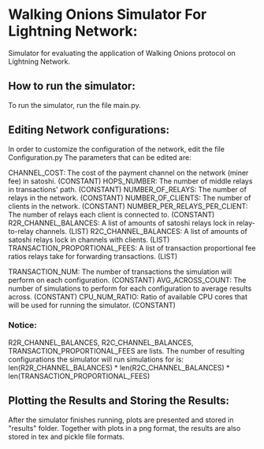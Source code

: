 # Walking Onions Simulator For Lightning Network:
Simulator for evaluating the application of Walking Onions protocol on Lightning Network.

## How to run the simulator:
To run the simulator, run the file main.py.

## Editing Network configurations:
In order to customize the configuration of the network, edit the file Configuration.py
The parameters that can be edited are:

CHANNEL_COST: The cost of the payment channel on the network (miner fee) in satoshi. (CONSTANT)
HOPS_NUMBER: The number of middle relays in transactions' path. (CONSTANT)
NUMBER_OF_RELAYS: The number of relays in the network. (CONSTANT)
NUMBER_OF_CLIENTS: The number of clients in the network. (CONSTANT)
NUMBER_PER_RELAYS_PER_CLIENT: The number of relays each client is connected to. (CONSTANT)
R2R_CHANNEL_BALANCES: A list of amounts of satoshi relays lock in relay-to-relay channels. (LIST)
R2C_CHANNEL_BALANCES: A list of amounts of satoshi relays lock in channels with clients. (LIST)
TRANSACTION_PROPORTIONAL_FEES: A list of transaction proportional fee ratios relays take for forwarding
 transactions. (LIST)
 
TRANSACTION_NUM: The number of transactions the simulation will perform on each configuration. (CONSTANT)
AVG_ACROSS_COUNT: The number of simulations to perform for each configuration to average results across. (CONSTANT)
CPU_NUM_RATIO: Ratio of available CPU cores that will be used for running the simulator. (CONSTANT)

### Notice:
R2R_CHANNEL_BALANCES, R2C_CHANNEL_BALANCES, TRANSACTION_PROPORTIONAL_FEES are lists.
The number of resulting configurations the simulator will run simulations for is:
len(R2R_CHANNEL_BALANCES) * len(R2C_CHANNEL_BALANCES) * len(TRANSACTION_PROPORTIONAL_FEES)

## Plotting the Results and Storing the Results:

After the simulator finishes running, plots are presented and stored in "results" folder. Together with plots in a png
format, the results are also stored in tex and pickle file formats. 

